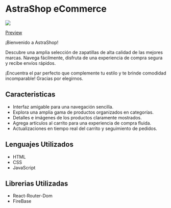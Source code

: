 # AstraShop eCommerce

![](https://res.cloudinary.com/dy3natzfk/image/upload/v1684853084/logo_mbelxq.png)

[Preview](http://https://proyecto-final-react-coder-house.vercel.app/ "Preview")

¡Bienvenido a AstraShop!

Descubre una amplia selección de zapatillas de alta calidad de las mejores marcas. Navega fácilmente, disfruta de una experiencia de compra segura y recibe envíos rápidos.

¡Encuentra el par perfecto que complemente tu estilo y te brinde comodidad incomparable! Gracias por elegirnos.

## Caracteristicas

- Interfaz amigable para una navegación sencilla.
- Explora una amplia gama de productos organizados en categorías.
- Detalles e imágenes de los productos claramente mostrados.
- Agrega artículos al carrito para una experiencia de compra fluida.
- Actualizaciones en tiempo real del carrito y seguimiento de pedidos.

## Lenguajes Utilizados

- HTML
- CSS
- JavaScript

## Librerias Utilizadas

- React-Router-Dom
- FireBase
